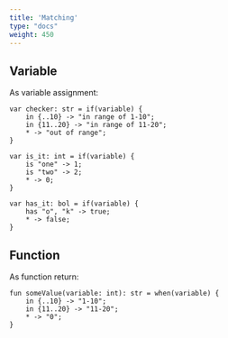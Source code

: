 ```yaml
---
title: 'Matching'
type: "docs"
weight: 450
---
```


## Variable
As variable assignment:
```
var checker: str = if(variable) { 
    in {..10} -> "in range of 1-10"; 
    in {11..20} -> "in range of 11-20";
    * -> "out of range";
}

var is_it: int = if(variable) { 
    is "one" -> 1; 
    is "two" -> 2; 
    * -> 0;
}

var has_it: bol = if(variable) { 
    has "o", "k" -> true; 
    * -> false;
}
```


## Function
As function return:
```
fun someValue(variable: int): str = when(variable) { 
    in {..10} -> "1-10"; 
    in {11..20} -> "11-20"; 
    * -> "0";
}
```
